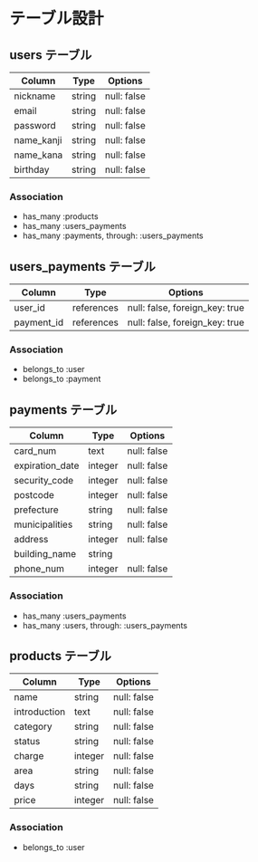# テーブル設計

## users テーブル

| Column     | Type   | Options     |
| ---------- | ------ | ----------- |
| nickname   | string | null: false |
| email      | string | null: false |
| password   | string | null: false |
| name_kanji | string | null: false |
| name_kana  | string | null: false |
| birthday   | string | null: false |

### Association

- has_many :products
- has_many :users_payments
- has_many :payments, through: :users_payments

## users_payments テーブル

| Column     | Type       | Options                        |
| ---------- | ---------- | ------------------------------ |
| user_id    | references | null: false, foreign_key: true |
| payment_id | references | null: false, foreign_key: true |

### Association

- belongs_to :user
- belongs_to :payment


## payments テーブル

| Column          | Type       | Options     |
| --------------- | ---------- | ----------- |
| card_num        | text       | null: false |
| expiration_date | integer    | null: false |
| security_code   | integer    | null: false |
| postcode        | integer    | null: false |
| prefecture      | string     | null: false |
| municipalities  | string     | null: false |
| address         | integer    | null: false |
| building_name   | string     |             |
| phone_num       | integer    | null: false |
### Association

- has_many :users_payments
- has_many :users, through: :users_payments


## products テーブル

| Column       | Type    | Options     |
| ------------ | ------- | ----------- |
| name         | string  | null: false |
| introduction | text    | null: false |
| category     | string  | null: false |
| status       | string  | null: false |
| charge       | integer | null: false |
| area         | string  | null: false |
| days         | string  | null: false |
| price        | integer | null: false |

### Association

- belongs_to :user

